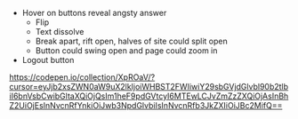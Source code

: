 * Hover on buttons reveal angsty answer
    * Flip
    * Text dissolve
    * Break apart, rift open, halves of site could split open
    * Button could swing open and page could zoom in
* Logout button

https://codepen.io/collection/XpROaV/?cursor=eyJjb2xsZWN0aW9uX2lkIjoiWHBST2FWIiwiY29sbGVjdGlvbl90b2tlbiI6bnVsbCwibGltaXQiOjQsIm1heF9pdGVtcyI6MTEwLCJvZmZzZXQiOjAsInBhZ2UiOjEsInNvcnRfYnkiOiJwb3NpdGlvbiIsInNvcnRfb3JkZXIiOiJBc2MifQ==